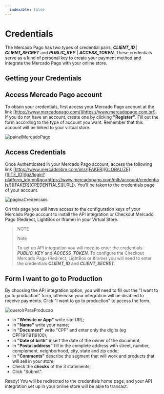 ```yaml
---
  indexable: false
---
```


# Credentials

The Mercado Pago has two types of credential pairs, **_CLIENT_ID_** | **_CLIENT_SECRET_** and **_PUBLIC_KEY_** | **_ACCESS_TOKEN_**. These credentials serve as a kind of personal key to create your payment method and integrate the Mercado Pago with your online store.

## Getting your Credentials

## Access Mercado Pago account

To obtain your credentials, first access your Mercado Pago account at the link [https://www.mercadopago.com/](https://www.mercadopago.com.br/).
If you do not have an account, create one by clicking **"Register"**. Fill out the form according to the type of account you want. Remember that this account will be linked to your virtual store.

![painelMercadoPago](/images/painelMercadoPago.gif)

## Access Credentials

Once Authenticated in your Mercado Pago account, access the following link [https://www.mercadolibre.com/jms/[FAKER][GLOBALIZE][SITE_ID]/lgz/login?platform_id=mp&go=https://www.mercadopago.com/mlb/account/credentials/]([FAKER][CREDENTIALS][URL]).
You'll be taken to the credentials page of your account.

![paginaCredenciais](/images/paginaCredenciais.gif)

On this page you will have access to the configuration keys of your Mercado Pago account to install the API integration or Checkout Mercado Pago (Redirect, LightBox or Iframe) in your Virtual Store.

> NOTE
>
> Note
>
> To set up API integration you will need to enter the credentials **_PUBLIC_KEY_** and **_ACCESS_TOKEN_**.
> To configure the Checkout Mercado Pago (Redirect, LightBox or Iframe) you will need to enter the credentials **_CLIENT_ID_** and **_CLIENT_SECRET_**.

## Form I want to go to Production

By choosing the API integration option, you will need to fill out the "I want to go to production" form, otherwise your integration will be disabled to receive payments.
Click "I want to go to production" to access the form.

![queroIrParaProducao](/images/queroIrParaProducao.gif)

* In **"Website or App"** write site URL;
* In **"Name"** write your name;
* In **"Document"** write "CPF" and enter only the digits (eg CPF19119119100);
* In **"Date of birth"** insert the date of the owner of the document;
* In **"Postal address"** fill in the complete address with street, number, complement, neighborhood, city, state and zip code;
* In **"Comments"** describe the segment that will work and products that will sell in your store;
* Check the **checks** of the 3 statements;
* Click "Submit".

Ready! You will be redirected to the credentials home page, and your API integration set up in your online store will be able to transact.
